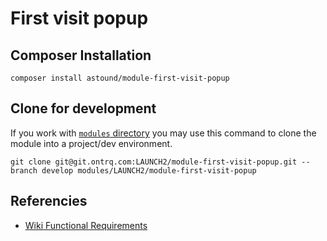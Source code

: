 # First visit popup

## Composer Installation

```shell
composer install astound/module-first-visit-popup
```

## Clone for development
If you work with [`modules` directory](/LAUNCH2/package-init) you may use this command to clone the module into a project/dev environment.

```shell
git clone git@git.ontrq.com:LAUNCH2/module-first-visit-popup.git --branch develop modules/LAUNCH2/module-first-visit-popup
```

## Referencies
- [Wiki Functional Requirements](https://confluence.ontrq.com/display/OPAL2/FR+-+FVP+-+First+Visit+Popup)
